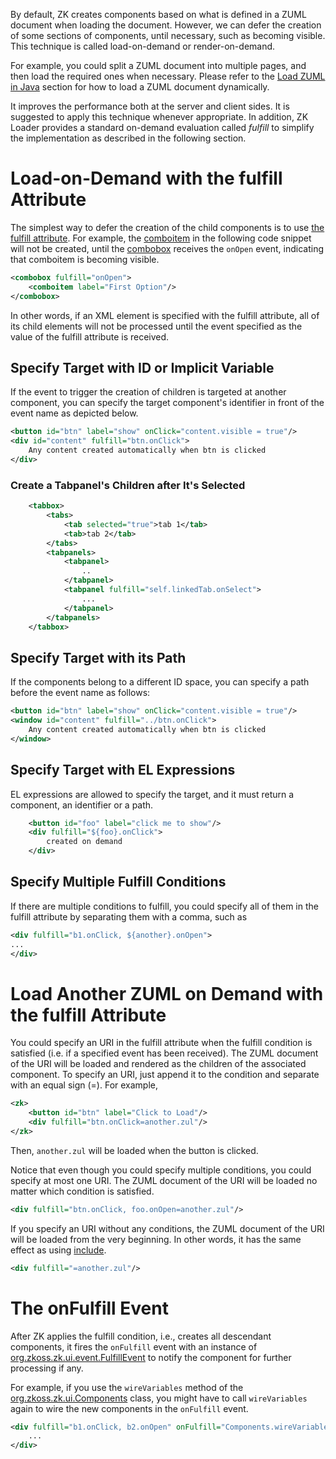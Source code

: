 

By default, ZK creates components based on what is defined in a ZUML
document when loading the document. However, we can defer the creation
of some sections of components, until necessary, such as becoming
visible. This technique is called load-on-demand or render-on-demand.

For example, you could split a ZUML document into multiple pages, and
then load the required ones when necessary. Please refer to the [Load ZUML in Java]({{site.baseurl}}/zk_dev_ref/ui_composing/load_zuml_in_java)
section for how to load a ZUML document dynamically.

It improves the performance both at the server and client sides. It is
suggested to apply this technique whenever appropriate. In addition, ZK
Loader provides a standard on-demand evaluation called *fulfill* to
simplify the implementation as described in the following section.

# Load-on-Demand with the fulfill Attribute

The simplest way to defer the creation of the child components is to use
[the fulfill attribute](/zuml_ref/fulfill). For
example, the
[comboitem]({{site.baseurl}}/zk_component_ref/comboitem) in the
following code snippet will not be created, until the
[combobox]({{site.baseurl}}/zk_component_ref/combobox) receives
the `onOpen` event, indicating that comboitem is becoming visible.

```xml
<combobox fulfill="onOpen">
    <comboitem label="First Option"/>    
</combobox>
```

In other words, if an XML element is specified with the fulfill
attribute, all of its child elements will not be processed until the
event specified as the value of the fulfill attribute is received.

## Specify Target with ID or Implicit Variable

If the event to trigger the creation of children is targeted at another
component, you can specify the target component's identifier in front of
the event name as depicted below.

```xml
<button id="btn" label="show" onClick="content.visible = true"/>
<div id="content" fulfill="btn.onClick">
    Any content created automatically when btn is clicked    
</div>
```

### Create a Tabpanel's Children after It's Selected

```xml
    <tabbox>
        <tabs>
            <tab selected="true">tab 1</tab>
            <tab>tab 2</tab>
        </tabs>
        <tabpanels>
            <tabpanel>
                ..
            </tabpanel>
            <tabpanel fulfill="self.linkedTab.onSelect">
                ...
            </tabpanel>
        </tabpanels>
    </tabbox>
```

## Specify Target with its Path

If the components belong to a different ID space, you can specify a path
before the event name as follows:

```xml
<button id="btn" label="show" onClick="content.visible = true"/>
<window id="content" fulfill="../btn.onClick">
    Any content created automatically when btn is clicked    
</window>
```

## Specify Target with EL Expressions

EL expressions are allowed to specify the target, and it must return a
component, an identifier or a path.

```xml
    <button id="foo" label="click me to show"/>
    <div fulfill="${foo}.onClick">
        created on demand
    </div>
```

## Specify Multiple Fulfill Conditions

If there are multiple conditions to fulfill, you could specify all of
them in the fulfill attribute by separating them with a comma, such as

```xml
<div fulfill="b1.onClick, ${another}.onOpen">
...
</div>
```

# Load Another ZUML on Demand with the fulfill Attribute

You could specify an URI in the fulfill attribute when the fulfill
condition is satisfied (i.e. if a specified event has been received).
The ZUML document of the URI will be loaded and rendered as the children
of the associated component. To specify an URI, just append it to the
condition and separate with an equal sign (=). For example,

```xml
<zk>
    <button id="btn" label="Click to Load"/>
    <div fulfill="btn.onClick=another.zul"/>
</zk>
```

Then, `another.zul` will be loaded when the button is clicked.

Notice that even though you could specify multiple conditions, you could
specify at most one URI. The ZUML document of the URI will be loaded no
matter which condition is satisfied.

```xml
<div fulfill="btn.onClick, foo.onOpen=another.zul"/>
```

If you specify an URI without any conditions, the ZUML document of the
URI will be loaded from the very beginning. In other words, it has the
same effect as using
[include]({{site.baseurl}}/zk_dev_ref/ui_composing/include).

```xml
<div fulfill="=another.zul"/>
```

# The onFulfill Event

After ZK applies the fulfill condition, i.e., creates all descendant
components, it fires the `onFulfill` event with an instance of
[org.zkoss.zk.ui.event.FulfillEvent](https://www.zkoss.org/javadoc/latest/zk/org/zkoss/zk/ui/event/FulfillEvent.html) to notify the
component for further processing if any.

For example, if you use the `wireVariables` method of the
[org.zkoss.zk.ui.Components](https://www.zkoss.org/javadoc/latest/zk/org/zkoss/zk/ui/Components.html) class, you might have to
call `wireVariables` again to wire the new components in the `onFulfill`
event.

```xml
<div fulfill="b1.onClick, b2.onOpen" onFulfill="Components.wireVariables(self, controller)">
    ...
</div>
```
